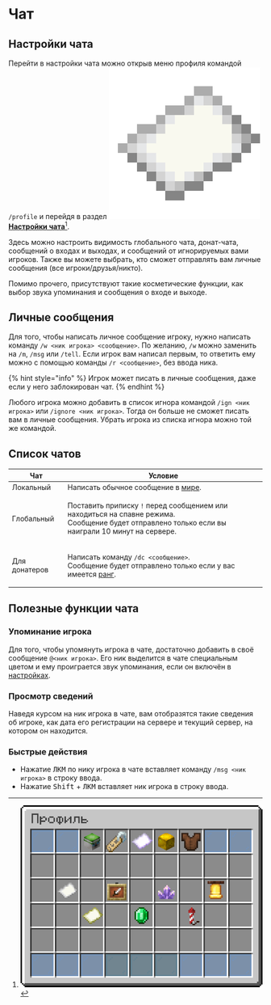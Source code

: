 # Чат

## Настройки чата

Перейти в настройки чата можно открыв меню профиля командой `/profile` и перейдя в раздел <img src="../.gitbook/assets/paper.png" alt="" data-size="line"> [**Настройки чата**](#user-content-fn-1)[^1].

Здесь можно настроить видимость глобального чата, донат-чата, сообщений о входах и выходах, и сообщений от игнорируемых вами игроков. Также вы можете выбрать, кто сможет отправлять вам личные сообщения (все игроки/друзья/никто).

Помимо прочего, присутствуют такие косметические функции, как выбор звука упоминания и сообщения о входе и выходе.

## Личные сообщения

Для того, чтобы написать личное сообщение игроку, нужно написать команду `/w <ник игрока> <сообщение>`. По желанию, `/w` можно заменить на `/m`, `/msg` или `/tell`. Если игрок вам написал первым, то ответить ему можно с помощью команды `/r <сообщение>`, без ввода ника.

{% hint style="info" %}
Игрок может писать в личные сообщения, даже если у него заблокирован чат.
{% endhint %}

Любого игрока можно добавить в список игнора командой `/ign <ник игрока>` или `/ignore <ник игрока>`. Тогда он больше не сможет писать вам в личные сообщения. Убрать игрока из списка игнора можно той же командой.

## Список чатов

| Чат           | Условие                                                                                                                                                               |
| ------------- | --------------------------------------------------------------------------------------------------------------------------------------------------------------------- |
| Локальный     | Написать обычное сообщение в [мире](../creative/world.md).                                                                                                            |
| Глобальный    | <p>Поставить приписку <code>!</code> перед сообщением или находиться на спавне режима.<br>Сообщение будет отправлено только если вы наиграли 10 минут на сервере.</p> |
| Для донатеров | <p>Написать команду <code>/dc &#x3C;сообщение></code>.<br>Сообщение будет отправлено только если у вас имеется <a href="https://justmc.io/shop">ранг</a>.</p>         |

## Полезные функции чата

### Упоминание игрока

Для того, чтобы упомянуть игрока в чате, достаточно добавить в своё сообщение `@<ник игрока>`. Его ник выделится в чате специальным цветом и ему проиграется звук упоминания, если он включён в [настройках](chat.md#nastroiki-chata).

### Просмотр сведений

Наведя курсом на ник игрока в чате, вам отобразятся такие сведения об игроке, как дата его регистрации на сервере и текущий сервер, на котором он находится.

### Быстрые действия

* Нажатие <kbd>ЛКМ</kbd> по нику игрока в чате вставляет команду `/msg <ник игрока>` в строку ввода.
* Нажатие <kbd>Shift</kbd> + <kbd>ЛКМ</kbd> вставляет ник игрока в строку ввода.

[^1]: ![](../.gitbook/assets/chat_settings_menu.png)
